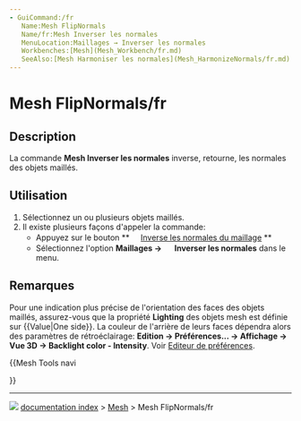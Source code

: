 ```yaml
---
- GuiCommand:/fr
   Name:Mesh FlipNormals
   Name/fr:Mesh Inverser les normales‏‎
   MenuLocation:Maillages → Inverser les normales‏‎
   Workbenches:[Mesh](Mesh_Workbench/fr.md)
   SeeAlso:[Mesh Harmoniser les normales](Mesh_HarmonizeNormals/fr.md)
---
```


# Mesh FlipNormals/fr

## Description

La commande **Mesh Inverser les normales‏‎** inverse, retourne, les normales des objets maillés.

## Utilisation

1.  Sélectionnez un ou plusieurs objets maillés.
2.  Il existe plusieurs façons d\'appeler la commande:
    -   Appuyez sur le bouton **<img src="images/Mesh_FlipNormals.svg" width=16px> [Inverse les normales du maillage](Mesh_FlipNormals/fr.md)
**
    -   Sélectionnez l\'option **Maillages → <img src="images/Mesh_FlipNormals.svg" width=16px> Inverser les normales** dans le menu.

## Remarques

Pour une indication plus précise de l\'orientation des faces des objets maillés, assurez-vous que la propriété **Lighting** des objets mesh est définie sur {{Value|One side}}. La couleur de l\'arrière de leurs faces dépendra alors des paramètres de rétroéclairage: **Edition → Préférences... → Affichage → Vue 3D → Backlight color - Intensity**. Voir [Editeur de préférences](Preferences_Editor/fr#Vue_3D.md).





{{Mesh Tools navi

}}



---
![](images/Right_arrow.png) [documentation index](../README.md) > [Mesh](Mesh_Workbench.md) > Mesh FlipNormals/fr
